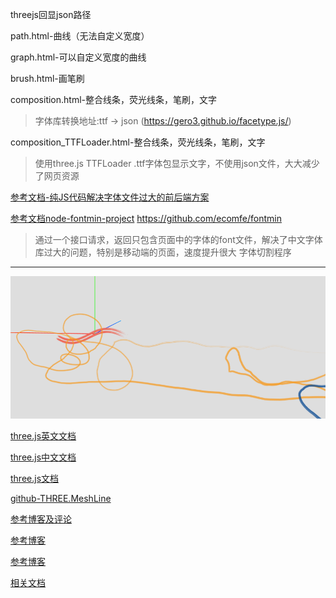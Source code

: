 
threejs回显json路径

path.html-曲线（无法自定义宽度）

graph.html-可以自定义宽度的曲线

brush.html-画笔刷

composition.html-整合线条，荧光线条，笔刷，文字
> 字体库转换地址:ttf -> json (https://gero3.github.io/facetype.js/)

composition_TTFLoader.html-整合线条，荧光线条，笔刷，文字
> 使用three.js TTFLoader .ttf字体包显示文字，不使用json文件，大大减少了网页资源

[参考文档-纯JS代码解决字体文件过大的前后端方案](https://www.freesion.com/article/31801254192/)

[参考文档node-fontmin-project](https://github.com/font-size/node-fontmin-project)
https://github.com/ecomfe/fontmin
> 通过一个接口请求，返回只包含页面中的字体的font文件，解决了中文字体库过大的问题，特别是移动端的页面，速度提升很大
> 字体切割程序
-------

![Demo-brush](./assets/brush-1.jpg)

[three.js英文文档](https://threejs.org/)

[three.js中文文档](http://www.webgl3d.cn/Three.js/)

[three.js文档](http://www.yanhuangxueyuan.com/threejs/docs/index.html#api/zh/materials/MeshBasicMaterial.wireframeLinewidth)

[github-THREE.MeshLine](https://github.com/spite/THREE.MeshLine)

[参考博客及评论](https://blog.csdn.net/u014529917/article/details/98986816)

[参考博客](https://www.freesion.com/article/3567885104/)

[参考博客](https://blog.csdn.net/qq_41741576/article/details/102392914)

[相关文档](http://www.dwenzhao.cn/profession/netbuild/html5three.html)
